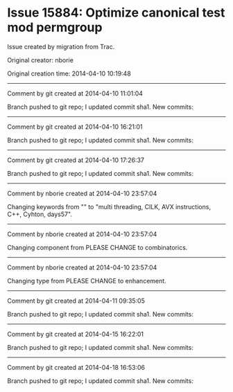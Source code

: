 # Issue 15884: Optimize canonical test mod permgroup

Issue created by migration from Trac.

Original creator: nborie

Original creation time: 2014-04-10 10:19:48




---

Comment by git created at 2014-04-10 11:01:04

Branch pushed to git repo; I updated commit sha1. New commits:


---

Comment by git created at 2014-04-10 16:21:01

Branch pushed to git repo; I updated commit sha1. New commits:


---

Comment by git created at 2014-04-10 17:26:37

Branch pushed to git repo; I updated commit sha1. New commits:


---

Comment by nborie created at 2014-04-10 23:57:04

Changing keywords from "" to "multi threading, CILK, AVX instructions, C++, Cyhton, days57".


---

Comment by nborie created at 2014-04-10 23:57:04

Changing component from PLEASE CHANGE to combinatorics.


---

Comment by nborie created at 2014-04-10 23:57:04

Changing type from PLEASE CHANGE to enhancement.


---

Comment by git created at 2014-04-11 09:35:05

Branch pushed to git repo; I updated commit sha1. New commits:


---

Comment by git created at 2014-04-15 16:22:01

Branch pushed to git repo; I updated commit sha1. New commits:


---

Comment by git created at 2014-04-18 16:53:06

Branch pushed to git repo; I updated commit sha1. New commits:

